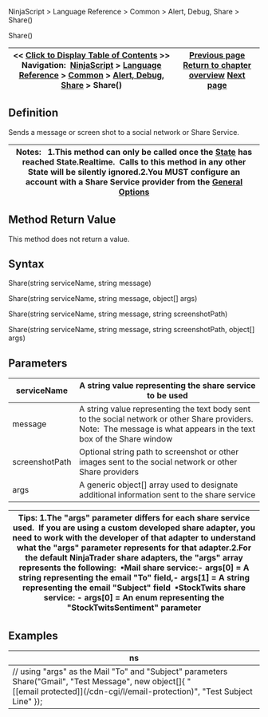 ﻿
NinjaScript \> Language Reference \> Common \> Alert, Debug, Share \> Share()

Share()

| \<\< [Click to Display Table of Contents](share.md) \>\> **Navigation:**     [NinjaScript](ninjascript-1.md) \> [Language Reference](language_reference_wip-1.md) \> [Common](common-1.md) \> [Alert, Debug, Share](alert__debugging_and_sharing-1.md) \> Share() | [Previous page](sendmail-1.md) [Return to chapter overview](alert__debugging_and_sharing-1.md) [Next page](market_data-1.md) |
| --- | --- |
## Definition
Sends a message or screen shot to a social network or Share Service.  
 

| Notes:   1\.This method can only be called once the [State](state-1.md) has reached State.Realtime.  Calls to this method in any other State will be silently ignored.2\.You MUST configure an account with a Share Service provider from the [General Options](general_section-1.md) |
| --- |

## Method Return Value
This method does not return a value.
## 
## Syntax
Share(string serviceName, string message)  

Share(string serviceName, string message, object\[] args)  

Share(string serviceName, string message, string screenshotPath)  

Share(string serviceName, string message, string screenshotPath, object\[] args)
 
## Parameters

| serviceName | A string value representing the share service to be used |
| --- | --- |
| message | A string value representing the text body sent to the social network or other Share providers. Note:  The message is what appears in the text box of the Share window |
| screenshotPath | Optional string path to screenshot or other images sent to the social network or other Share providers |
| args | A generic object\[]  array used to designate additional information sent to the share service |

| Tips: 1\.The "args" parameter differs for each share service used.  If you are using a custom developed share adapter, you need to work with the developer of that adapter to understand what the "args" parameter represents for that adapter.2\.For the default NinjaTrader share adapters, the "args" array represents the following:  ▪Mail share service:- args\[0] \= A string representing the email "To" field,- args\[1] \= A string representing the email "Subject" field  ▪StockTwits share service: - args\[0] \= An enum representing the "StockTwitsSentiment" parameter |
| --- |

## Examples

| ns |
| --- |
| // using "args" as the Mail "To" and "Subject" parameters Share("Gmail", "Test Message", new object\[]{ "[\[email protected]](/cdn-cgi/l/email-protection)", "Test Subject Line" }); |
